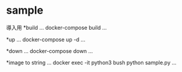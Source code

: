 # sample
導入用
*build
...
docker-compose build
...

*up
...
docker-compose up -d
...

*down
...
docker-compose down
...

*image to string
...
docker exec -it python3 bush
python sample.py
...